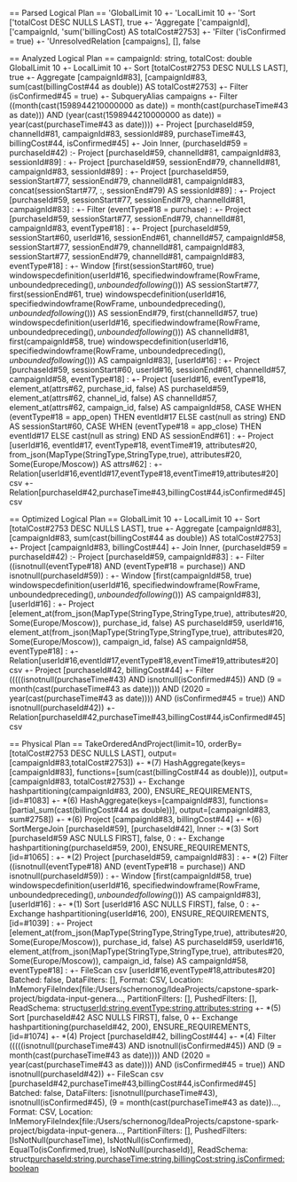 == Parsed Logical Plan ==
'GlobalLimit 10
+- 'LocalLimit 10
   +- 'Sort ['totalCost DESC NULLS LAST], true
      +- 'Aggregate ['campaignId], ['campaignId, 'sum('billingCost) AS totalCost#2753]
         +- 'Filter ('isConfirmed = true)
            +- 'UnresolvedRelation [campaigns], [], false

== Analyzed Logical Plan ==
campaignId: string, totalCost: double
GlobalLimit 10
+- LocalLimit 10
   +- Sort [totalCost#2753 DESC NULLS LAST], true
      +- Aggregate [campaignId#83], [campaignId#83, sum(cast(billingCost#44 as double)) AS totalCost#2753]
         +- Filter (isConfirmed#45 = true)
            +- SubqueryAlias campaigns
               +- Filter ((month(cast(1598944210000000 as date)) = month(cast(purchaseTime#43 as date))) AND (year(cast(1598944210000000 as date)) = year(cast(purchaseTime#43 as date))))
                  +- Project [purchaseId#59, channelId#81, campaignId#83, sessionId#89, purchaseTime#43, billingCost#44, isConfirmed#45]
                     +- Join Inner, (purchaseId#59 = purchaseId#42)
                        :- Project [purchaseId#59, channelId#81, campaignId#83, sessionId#89]
                        :  +- Project [purchaseId#59, sessionEnd#79, channelId#81, campaignId#83, sessionId#89]
                        :     +- Project [purchaseId#59, sessionStart#77, sessionEnd#79, channelId#81, campaignId#83, concat(sessionStart#77, :, sessionEnd#79) AS sessionId#89]
                        :        +- Project [purchaseId#59, sessionStart#77, sessionEnd#79, channelId#81, campaignId#83]
                        :           +- Filter (eventType#18 = purchase)
                        :              +- Project [purchaseId#59, sessionStart#77, sessionEnd#79, channelId#81, campaignId#83, eventType#18]
                        :                 +- Project [purchaseId#59, sessionStart#60, userId#16, sessionEnd#61, channelId#57, campaignId#58, sessionStart#77, sessionEnd#79, channelId#81, campaignId#83, sessionStart#77, sessionEnd#79, channelId#81, campaignId#83, eventType#18]
                        :                    +- Window [first(sessionStart#60, true) windowspecdefinition(userId#16, specifiedwindowframe(RowFrame, unboundedpreceding$(), unboundedfollowing$())) AS sessionStart#77, first(sessionEnd#61, true) windowspecdefinition(userId#16, specifiedwindowframe(RowFrame, unboundedpreceding$(), unboundedfollowing$())) AS sessionEnd#79, first(channelId#57, true) windowspecdefinition(userId#16, specifiedwindowframe(RowFrame, unboundedpreceding$(), unboundedfollowing$())) AS channelId#81, first(campaignId#58, true) windowspecdefinition(userId#16, specifiedwindowframe(RowFrame, unboundedpreceding$(), unboundedfollowing$())) AS campaignId#83], [userId#16]
                        :                       +- Project [purchaseId#59, sessionStart#60, userId#16, sessionEnd#61, channelId#57, campaignId#58, eventType#18]
                        :                          +- Project [userId#16, eventType#18, element_at(attrs#62, purchase_id, false) AS purchaseId#59, element_at(attrs#62, channel_id, false) AS channelId#57, element_at(attrs#62, campaign_id, false) AS campaignId#58, CASE WHEN (eventType#18 = app_open) THEN eventId#17 ELSE cast(null as string) END AS sessionStart#60, CASE WHEN (eventType#18 = app_close) THEN eventId#17 ELSE cast(null as string) END AS sessionEnd#61]
                        :                             +- Project [userId#16, eventId#17, eventType#18, eventTime#19, attributes#20, from_json(MapType(StringType,StringType,true), attributes#20, Some(Europe/Moscow)) AS attrs#62]
                        :                                +- Relation[userId#16,eventId#17,eventType#18,eventTime#19,attributes#20] csv
                        +- Relation[purchaseId#42,purchaseTime#43,billingCost#44,isConfirmed#45] csv

== Optimized Logical Plan ==
GlobalLimit 10
+- LocalLimit 10
   +- Sort [totalCost#2753 DESC NULLS LAST], true
      +- Aggregate [campaignId#83], [campaignId#83, sum(cast(billingCost#44 as double)) AS totalCost#2753]
         +- Project [campaignId#83, billingCost#44]
            +- Join Inner, (purchaseId#59 = purchaseId#42)
               :- Project [purchaseId#59, campaignId#83]
               :  +- Filter ((isnotnull(eventType#18) AND (eventType#18 = purchase)) AND isnotnull(purchaseId#59))
               :     +- Window [first(campaignId#58, true) windowspecdefinition(userId#16, specifiedwindowframe(RowFrame, unboundedpreceding$(), unboundedfollowing$())) AS campaignId#83], [userId#16]
               :        +- Project [element_at(from_json(MapType(StringType,StringType,true), attributes#20, Some(Europe/Moscow)), purchase_id, false) AS purchaseId#59, userId#16, element_at(from_json(MapType(StringType,StringType,true), attributes#20, Some(Europe/Moscow)), campaign_id, false) AS campaignId#58, eventType#18]
               :           +- Relation[userId#16,eventId#17,eventType#18,eventTime#19,attributes#20] csv
               +- Project [purchaseId#42, billingCost#44]
                  +- Filter (((((isnotnull(purchaseTime#43) AND isnotnull(isConfirmed#45)) AND (9 = month(cast(purchaseTime#43 as date)))) AND (2020 = year(cast(purchaseTime#43 as date)))) AND (isConfirmed#45 = true)) AND isnotnull(purchaseId#42))
                     +- Relation[purchaseId#42,purchaseTime#43,billingCost#44,isConfirmed#45] csv

== Physical Plan ==
TakeOrderedAndProject(limit=10, orderBy=[totalCost#2753 DESC NULLS LAST], output=[campaignId#83,totalCost#2753])
+- *(7) HashAggregate(keys=[campaignId#83], functions=[sum(cast(billingCost#44 as double))], output=[campaignId#83, totalCost#2753])
   +- Exchange hashpartitioning(campaignId#83, 200), ENSURE_REQUIREMENTS, [id=#1083]
      +- *(6) HashAggregate(keys=[campaignId#83], functions=[partial_sum(cast(billingCost#44 as double))], output=[campaignId#83, sum#2758])
         +- *(6) Project [campaignId#83, billingCost#44]
            +- *(6) SortMergeJoin [purchaseId#59], [purchaseId#42], Inner
               :- *(3) Sort [purchaseId#59 ASC NULLS FIRST], false, 0
               :  +- Exchange hashpartitioning(purchaseId#59, 200), ENSURE_REQUIREMENTS, [id=#1065]
               :     +- *(2) Project [purchaseId#59, campaignId#83]
               :        +- *(2) Filter ((isnotnull(eventType#18) AND (eventType#18 = purchase)) AND isnotnull(purchaseId#59))
               :           +- Window [first(campaignId#58, true) windowspecdefinition(userId#16, specifiedwindowframe(RowFrame, unboundedpreceding$(), unboundedfollowing$())) AS campaignId#83], [userId#16]
               :              +- *(1) Sort [userId#16 ASC NULLS FIRST], false, 0
               :                 +- Exchange hashpartitioning(userId#16, 200), ENSURE_REQUIREMENTS, [id=#1039]
               :                    +- Project [element_at(from_json(MapType(StringType,StringType,true), attributes#20, Some(Europe/Moscow)), purchase_id, false) AS purchaseId#59, userId#16, element_at(from_json(MapType(StringType,StringType,true), attributes#20, Some(Europe/Moscow)), campaign_id, false) AS campaignId#58, eventType#18]
               :                       +- FileScan csv [userId#16,eventType#18,attributes#20] Batched: false, DataFilters: [], Format: CSV, Location: InMemoryFileIndex[file:/Users/schernonog/IdeaProjects/capstone-spark-project/bigdata-input-genera..., PartitionFilters: [], PushedFilters: [], ReadSchema: struct<userId:string,eventType:string,attributes:string>
               +- *(5) Sort [purchaseId#42 ASC NULLS FIRST], false, 0
                  +- Exchange hashpartitioning(purchaseId#42, 200), ENSURE_REQUIREMENTS, [id=#1074]
                     +- *(4) Project [purchaseId#42, billingCost#44]
                        +- *(4) Filter (((((isnotnull(purchaseTime#43) AND isnotnull(isConfirmed#45)) AND (9 = month(cast(purchaseTime#43 as date)))) AND (2020 = year(cast(purchaseTime#43 as date)))) AND (isConfirmed#45 = true)) AND isnotnull(purchaseId#42))
                           +- FileScan csv [purchaseId#42,purchaseTime#43,billingCost#44,isConfirmed#45] Batched: false, DataFilters: [isnotnull(purchaseTime#43), isnotnull(isConfirmed#45), (9 = month(cast(purchaseTime#43 as date))..., Format: CSV, Location: InMemoryFileIndex[file:/Users/schernonog/IdeaProjects/capstone-spark-project/bigdata-input-genera..., PartitionFilters: [], PushedFilters: [IsNotNull(purchaseTime), IsNotNull(isConfirmed), EqualTo(isConfirmed,true), IsNotNull(purchaseId)], ReadSchema: struct<purchaseId:string,purchaseTime:string,billingCost:string,isConfirmed:boolean>
